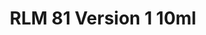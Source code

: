 ---
layout: product
title: "RLM 81 Version 1 10ml"
price: "330" 
desc: "Acrylic Laquer 10mL"
img_path: "/assets/img/RC323.jpg"
brand: "AK "
available: false
special_offer: false
new: false
soon: false
cat: "020000"
subcat: "020200"
subsubcat: "020201"
sifra: "RC323"
popular: false
---
